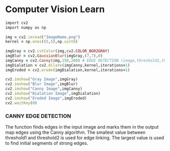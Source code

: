 # Computer Vision Learn
```ruby
import cv2
import numpy as np
 
img = cv2.imread("ImageName.png")
kernel = np.ones((5,5),np.uint8)
 
imgGray = cv2.cvtColor(img,cv2.COLOR_BGR2GRAY)
imgBlur = cv2.GaussianBlur(imgGray,(7,7),0)
imgCanny = cv2.Canny(img,150,200) # EDGE DETECTION (image,threshold1,threshold2)
imgDialation = cv2.dilate(imgCanny,kernel,iterations=1)
imgEroded = cv2.erode(imgDialation,kernel,iterations=1)
 
cv2.imshow("Gray Image",imgGray)
cv2.imshow("Blur Image",imgBlur)
cv2.imshow("Canny Image",imgCanny)
cv2.imshow("Dialation Image",imgDialation)
cv2.imshow("Eroded Image",imgEroded)
cv2.waitKey(0)
```
### CANNY EDGE DETECTION
The function finds edges in the input image and marks them in the output map edges using the Canny algorithm. The smallest value between threshold1 and threshold2 is used for edge linking. The largest value is used to find initial segments of strong edges.
